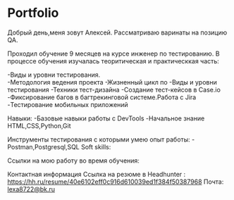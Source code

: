 # Portfolio

Добрый день,меня зовут Алексей.
Рассматриваю варинаты на позицию QA.

Проходил обучение 9 месяцев на курсе инженер по тестированию.
В процессе обучения изучалась теоритическая и практическкая часть:

-Виды и уровни тестирования.		
-Методология ведения проекта
-Жизненный цикл по
-Виды и уровни тестирования
-Техники тест-дизайна
-Создание тест-кейсов в Case.io
-Фиксирование багов в багтрекинговой системе.Работа с Jira
-Тестирование мобильных приложений

Навыки:
-Базовые навыки работы с DevTools
-Начальное знание HTML,CSS,Python,Git

Инструменты тестирования с которыми умею опыт работы:
-Postman,Postgresql,SQL
Soft skills:

Ссылки на мою работу во время обучения:

Контактная информация
Ссылка на резюме в Headhunter : https://hh.ru/resume/40e6102eff0c916d610039ed1f384f50387968
Почта: lexa8722@bk.ru
